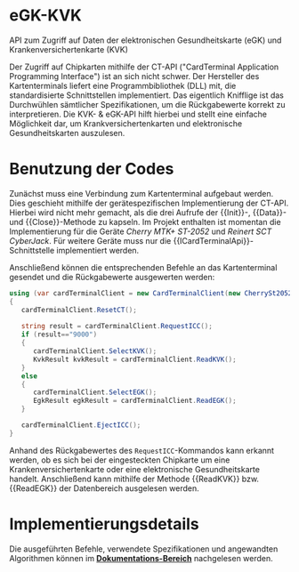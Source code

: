 # eGK-KVK
API zum Zugriff auf Daten der elektronischen Gesundheitskarte (eGK) und Krankenversichertenkarte (KVK)

Der Zugriff auf Chipkarten mithilfe der CT-API ("CardTerminal Application Programming Interface") ist an sich nicht schwer. Der Hersteller des Kartenterminals liefert eine Programmbibliothek (DLL) mit, die standardisierte Schnittstellen implementiert. Das eigentlich Knifflige ist das Durchwühlen sämtlicher Spezifikationen, um die Rückgabewerte korrekt zu interpretieren. Die KVK- & eGK-API hilft hierbei und stellt eine einfache Möglichkeit dar, um Krankversichertenkarten und elektronische Gesundheitskarten auszulesen.

# Benutzung der Codes
Zunächst muss eine Verbindung zum Kartenterminal aufgebaut werden. Dies geschieht mithilfe der gerätespezifischen Implementierung der CT-API. Hierbei wird nicht mehr gemacht, als die drei Aufrufe der {{Init}}-, {{Data}}- und {{Close}}-Methode zu kapseln.
Im Projekt enthalten ist momentan die Implementierung für die Geräte _Cherry MTK+ ST-2052_ und _Reinert SCT CyberJack_. Für weitere Geräte muss nur die {{ICardTerminalApi}}-Schnittstelle implementiert werden.

Anschließend können die entsprechenden Befehle an das Kartenterminal gesendet und die Rückgabewerte ausgewerten werden:
```csharp
using (var cardTerminalClient = new CardTerminalClient(new CherrySt2052Api()))
{
   cardTerminalClient.ResetCT();
            
   string result = cardTerminalClient.RequestICC();
   if (result=="9000")
   {
      cardTerminalClient.SelectKVK();
      KvkResult kvkResult = cardTerminalClient.ReadKVK();
   }
   else
   {
      cardTerminalClient.SelectEGK();
      EgkResult egkResult = cardTerminalClient.ReadEGK();
   }

   cardTerminalClient.EjectICC();
}
```

Anhand des Rückgabewertes des `RequestICC`-Kommandos kann erkannt werden, ob es sich bei der eingesteckten Chipkarte um eine Krankenversichertenkarte oder eine elektronische Gesundheitskarte handelt. Anschließend kann mithilfe der Methode {{ReadKVK}} bzw. {{ReadEGK}} der Datenbereich ausgelesen werden.

# Implementierungsdetails

Die ausgeführten Befehle, verwendete Spezifikationen und angewandten Algorithmen können im **[Dokumentations-Bereich](documentation)** nachgelesen werden.
